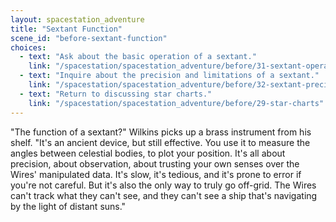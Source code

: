 ```yaml
---
layout: spacestation_adventure
title: "Sextant Function"
scene_id: "before-sextant-function"
choices:
  - text: "Ask about the basic operation of a sextant."
    link: "/spacestation/spacestation_adventure/before/31-sextant-operation"
  - text: "Inquire about the precision and limitations of a sextant."
    link: "/spacestation/spacestation_adventure/before/32-sextant-precision-limitations"
  - text: "Return to discussing star charts."
    link: "/spacestation/spacestation_adventure/before/29-star-charts"
---
```


"The function of a sextant?" Wilkins picks up a brass instrument from his shelf. "It's an ancient device, but still effective. You use it to measure the angles between celestial bodies, to plot your position. It's all about precision, about observation, about trusting your own senses over the Wires' manipulated data. It's slow, it's tedious, and it's prone to error if you're not careful. But it's also the only way to truly go off-grid. The Wires can't track what they can't see, and they can't see a ship that's navigating by the light of distant suns."
